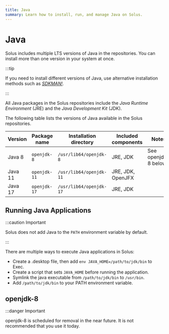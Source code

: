 ```yaml
---
title: Java
summary: Learn how to install, run, and manage Java on Solus.
---
```


# Java

Solus includes multiple LTS versions of Java in the repositories. You can install more than one version in your system at once.

:::tip

If you need to install different versions of Java, use alternative installation methods such as [_SDKMAN!_](https://sdkman.io/).

:::

All Java packages in the Solus repositories include the _Java Runtime Environment_ (JRE) and the _Java Development Kit_ (JDK).

The following table lists the versions of Java available in the Solus repositories.

|Version |Package name |Installation directory |Included components|Notes
|---|-----|-----|-----|-----|
|Java 8| `openjdk-8` |`/usr/lib64/openjdk-8`|JRE, JDK|See openjdk-8 below|
|Java 11| `openjdk-11` |`/usr/lib64/openjdk-11`|JRE, JDK, OpenJFX||
|Java 17| `openjdk-17` |`/usr/lib64/openjdk-17`|JRE, JDK||


## Running Java Applications

:::caution Important

Solus does not add Java to the `PATH` environment variable by default.

:::

There are multiple ways to execute Java applications in Solus:

- Create a .desktop file, then add `env JAVA_HOME=/path/to/jdk/bin` to Exec.
- Create a script that sets `JAVA_HOME` before running the application.
- Symlink the java executable from `/path/to/jdk/bin` to `/usr/bin`.
- Add `/path/to/jdk/bin` to your PATH environment variable.

## openjdk-8

:::danger Important

openjdk-8 is scheduled for removal in the near future. It is not recommended that you use it today.
